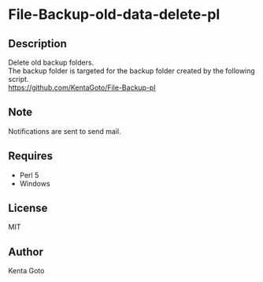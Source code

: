 # File-Backup-old-data-delete-pl 

## Description
Delete old backup folders.  
The backup folder is targeted for the backup folder created by the following script.  
https://github.com/KentaGoto/File-Backup-pl

## Note
Notifications are sent to send mail.

## Requires
- Perl 5  
- Windows  

## License
MIT 

## Author
Kenta Goto 
